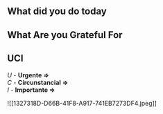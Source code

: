 ##  What did you do today

##  What Are you Grateful For


##  UCI

_U_ - **Urgente =>**  
_C_ - **Circunstancial =>**  
_I_ - **Importante =>**

![[1327318D-D66B-41F8-A917-741EB7273DF4.jpeg]]
